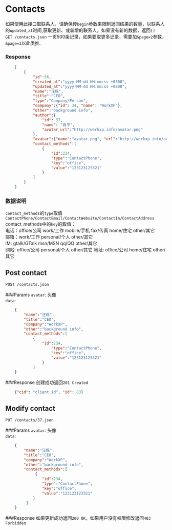 # Contacts
如果使用此接口取联系人，请确保传`begin`参数来限制返回结果的数量，以联系人的`updated_at`时间,获取更新、或新增的联系人。如果没有新的数据，返回`[]`  
`GET /contacts.json`  一页500条记录，如果要取更多记录，需要加`&page=2`参数，`&page=3`以此类推.

### Response

```json
	[
		{
			"id":56,
			"created_at":"yyyy-MM-dd HH:mm:ss +0800",
			"updated_at":"yyyy-MM-dd HH:mm:ss +0800",
			"name":"汪练",  
			"title":"CEO",
			"type":"Company/Person",
			"company":{"id": 34, "name": "WorkXP"},
			"other":"background info",
			"author":{
				"id": 37,
				"name": "袁平",
				"avatar_url":"http://workxp.info/avatar.png"
			},
			"avatar":{"name":"avatar.png", "url":"http://workxp.info/avatar.png"},
			"contact_methods":[
				{
					"id":234,
					"type":"ContactPhone",
					"key":"office", 
					"value":"123123123321" 
				}
			]
		}
	]
```

### 数据说明
`contact_methods`的`type`取值`ContactPhone/ContactEmail/ContactWebsite/ContactIm/ContactAddress`  
contact_methods中的`key`的取值：   
电话：office/公司  work/工作 mobile/手机  fax/传真  home/住宅  other/其它  
邮箱：work/工作  personal/个人  other/其它  
IM: gtalk/GTalk  msn/MSN  qq/QQ  other/其它  
网站: office/公司  personal/个人  other/其它 
地址: office/公司  home/住宅  other/其它  

## Post contact
`POST /contacts.json`

###Params
`avatar`: 头像  
`data`:

```json
	{
		"name":"汪练",  
		"title":"CEO",
		"company":"WorkXP",
		"other":"background info",
		"contact_methods":[
			{
				"id":234,
					"type":"ContactPhone",
					"key":"office", 
					"value":"123123123321" 
				}
			]
	}
```

###Response
创建成功返回`201 Created` 

```json
	{"cid": "client id", "id": 83}
```
## Modify contact
`PUT /contacts/37.json`

###Params
`avatar`: 头像  
`data`:

```json
	{
		"name":"汪练",  
		"title":"CEO",
		"company":"WorkXP",
		"other":"background info",
		"contact_methods":[ 
			 {
		 		"id":234,
		 		"type":"ContactPhone",
		 		"key":"office", 
		 		"value":"123123123321" 
		 	}
		 ]
	}
```

###Response
如果更新成功返回`200 OK`，如果用户没有权限修改返回`403 Forbidden`